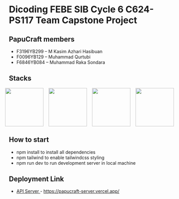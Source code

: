 # Dicoding FEBE SIB Cycle 6 C624-PS117 Team Capstone Project
## PapuCraft members
* F3196YB299 – M Kasim Azhari Hasibuan
* F0096YB129 – Muhammad Qurtubi
* F6846YB084 – Muhammad Raka Sondara

## Stacks
<div style="display: flex; gap: 1rem; justify-content: center; width: 100%;">
  <img src="https://upload.wikimedia.org/wikipedia/commons/thumb/c/cf/Firebase_icon.svg/140px-Firebase_icon.svg.png?20231023160108" width="120px"/>
  <img src="https://static-00.iconduck.com/assets.00/tailwind-css-icon-2048x1229-u8dzt4uh.png" width="120px"/>
  <img src="https://raw.githubusercontent.com/webpack/media/master/logo/logo-on-white-bg.png" width="120px"/>
  <img src="https://upload.wikimedia.org/wikipedia/commons/6/64/Expressjs.png" width="120px"/>
  
</div>

## How to start
- npm install to install all dependencies
- npm tailwind to enable tailwindcss styling
- npm run dev to run development server in local machine

## Deployment Link
* <a href="https://papucraft-server.vercel.app/"> API Server </a> - https://papucraft-server.vercel.app/
